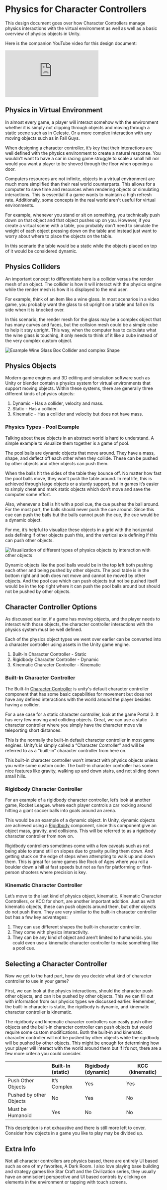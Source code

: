 # Physics for Character Controllers

This design document goes over how Character Controllers manage physics
interactions with the virtual environment as well as well as a basic
overview of physics objects in Unity.

Here is the companion YouTube video for this design document:

<!-- markdownlint-disable MD013 -->
<!-- markdownlint-disable MD033 -->
<!-- Disable line length lint rule for portion of embed -->
<div class="videoWrapper">
<iframe
    src="https://www.youtube.com/embed/rzD-Lm8pOX0"
    title="Explaining The Physics Behind Character Controllers - OpenKCC"
    frameborder="0"
    allow="accelerometer; autoplay; clipboard-write; encrypted-media; gyroscope; picture-in-picture"
    allowfullscreen></iframe>
</div>
<!-- markdownlint-enable MD013 -->

## Physics in Virtual Environment

In almost every game, a player will interact somehow with the environment
whether it is simply not clipping through objects and moving through a
static scene such as in Celeste. Or a more complex interaction with any
moving objects such as in Fall Guys.

When designing a character controller, it’s key that their interactions are
well defined with the physics environment to create a natural response.
You wouldn’t want to have a car in racing game struggle to scale a small hill
nor would you want a player to be shoved through the floor when opening a door.

Computers resources are not infinite, objects in a virtual environment
are much more simplified than their real world counterparts. This allows
for a computer to save time and resources when rendering objects or simulating
interactions. This is essential if a game wants to maintain a high refresh
rate. Additionally, some concepts in the real world aren't useful for
virtual environments.

For example, whenever you stand or sit on something, you technically push
down on that object and that object pushes up on you. However, if you
create a virtual scene with a table, you probably don't need to simulate
the weight of each object pressing down on the table and instead just want to
worry about where to place the objects on the table.

In this scenario the table would be a static while the objects placed on top
of it would be considered dynamic.

## Physics Colliders

An important concept to differentiate here is a collider versus the render mesh
of an object. The collider is how it will interact with the physics engine
while the render mesh is how it is displayed to the end user.

For example, think of an item like a wine glass. In most scenarios in a video
game, you probably want the glass to sit upright on a table and fall on its
side when it is knocked over.

In this scenario, the render mesh for the glass may be a complex object that has
many curves and faces, but the collision mesh could be a simple cube to help
it stay upright. This way, when the computer has to calculate what the wine
glass is touching, it only needs to think of it like a cube instead of
the very complex custom object.

![Example Wine Glass Box Collider and complex Shape](../../resources/design/winglass-demo.png)

## Physics Objects

Modern game engines and 3D editing and simulation software such as Unity or
blender contain a physics system for virtual
environments that support moving objects. Within these systems, there are
generally three different kinds of physics objects:

1. Dynamic - Has a collider, velocity and mass.
1. Static - Has a collider.
1. Kinematic - Has a collider and velocity but does not have mass.

### Physics Types - Pool Example

Talking about these objects in an abstract world is hard to understand.
A simple example to visualize them together is a game of pool.

The pool balls are dynamic objects that move around. They have a mass, shape,
and deflect off each other when they collide. These can be pushed by other
objects and other objects can push them.

When the balls hit the sides of the table they bounce off.
No matter how fast the pool balls move, they won’t push the table around.
In real life, this is achieved through large objects or a sturdy support,
but in games it’s easier to simply cheat and mark static
objects which don’t move and save the computer some effort.

Also, whenever a ball is hit with a pool cue, the cue pushes the ball around.
For the most part, the balls should never push the cue around. Since this cue
can push the balls but the balls cannot push the cue, the cue would be a
dynamic object.

For me, it’s helpful to visualize these objects in a grid with the horizontal
axis defining if other objects push this, and the vertical axis defining if
this can push other objects.

![Visualization of different types of physics objects by interaction with other objects](../../resources/design/physics-types.png)

Dynamic objects like the pool balls would be in the top left both pushing each
other and being pushed by other objects.
The pool table is in the bottom right and both does not move and cannot be moved
by other objects. And the pool cue which can push objects but not be pushed
itself would be in the top right where it can push the pool balls around but
should not be pushed by other objects.  

## Character Controller Options

As discussed earlier, if a game has moving objects, and the player needs to
interact with those objects, the character controller interactions with
the physics system must be well defined.

Each of the physics object types we went over earlier can be converted
into a character controller using assets in the Unity game engine.

1. Built-In Character Controller - Static
1. Rigidbody Character Controller - Dynamic
1. Kinematic Character Controller - Kinematic

### Built-In Character Controller

The Built-In [Character Controller](https://docs.unity3d.com/Manual/class-CharacterController.html)
is unity's default character controller component that has some basic
capabilities for movement but does not have any defined interactions
with the world around the player besides having a collider.

For a use case for a static character controller, look at the game
Portal 2. It has very few moving and colliding objects. Great, we can use
a static character controller where you simply have the character
move via teleporting short distances.

This is the normally the built-in default character controller in most game
engines. Unity’s is simply called a “Character Controller” and will be
referred to as a “built-in” character controller from here on.

This built-in character controller won’t interact with physics objects unless
you write some custom code. The built-in character controller has some nice
features like gravity, walking up and down stairs, and not sliding down small
hills.

### Rigidbody Character Controller

For an example of a rigidbody character controller, let’s look at another game,
Rocket League. where each player controls a car rocking around hitting a giant
soccer balls into goals around an arena.

This would be an example of a dynamic object. In Unity, dynamic objects are
achieved using a [Rigidbody](https://docs.unity3d.com/Manual/class-Rigidbody.html)
component, since this component give an object mass, gravity,
and collisions. This will be referred to as a rigidbody character controller
from now on.

Rigidbody controllers sometimes come with a few caveats such as not being
able to stand still on slopes due to gravity pulling them down. And
getting stuck on the edge of steps when attempting to walk up and down them.
This is great for some games like Rock of Ages where you roll a boulder down
a hill at fast speeds but not as fun for platforming
or first-person shooters where precision is key.

### Kinematic Character Controller

Let’s move to the last kind of physics object, kinematic.
Kinematic Character Controllers, or KCC for short, are another important
addition. Just as with kinematic objects, these can push objects around them,
but other objects do not push them.
They are very similar to the built-in character controller but has a
few key advantages:

1. They can use different shapes the built-in character controller.
1. They come with physics interactivity.
1. They can be any kind of object and aren’t limited to humanoids.
    you could even use a kinematic character controller to make something
    like a pool cue.

## Selecting a Character Controller

Now we get to the hard part, how do you decide what kind of character
controller to use in your game?

First, we can look at the physics interactions, should the character
push other objects, and can it be pushed by other objects. This we can
fill out with information from our physics types we discussed earlier.
Remember, the built-in character is static, the rigidbody is dynamic,
and kinematic character controller is kinematic.

The rigidbody and kinematic character controllers can easily push other
objects and the built-in character controller can push objects but would
require some custom modifications. Both the built-in and kinematic character
controller will not be pushed by other objects while the rigidbody will be
pushed by other objects. This might be enough for determining how your
player will interact with the world around them but if it’s not, there
are a few more criteria you could consider.

|  | Built-In (static) | Rigidbody (dynamic) | KCC (kinematic) |
|:-|:------------------|:--------------------|-----------------|
| Push Other Objects | It’s Complex | Yes | Yes |
| Pushed by other Objects | No | Yes | No |
| Must be Humanoid | Yes | No | No |

This description is not exhaustive and there is still more left to cover.
Consider how objects in a game you like to play may be divided up.

## Extra Info

Not all character controllers are physics based, there are entirely
UI based such as one of my favorites, A Dark Room. I also love playing base
building and strategy games like Star Craft and the Civilization series,
they usually have an omniscient perspective and UI based controls by clicking
on elements in the environment or tapping with touch screens.
